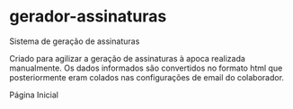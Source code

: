 # gerador-assinaturas
Sistema de geração de assinaturas

Criado para agilizar a geração de assinaturas à apoca realizada manualmente. Os dados informados são convertidos no formato html que posteriormente eram colados nas configurações de email do colaborador. 

Página Inicial

